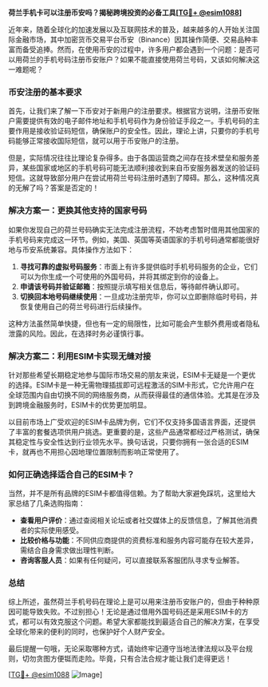 **荷兰手机卡可以注册币安吗？揭秘跨境投资的必备工具[[TG💪+ @esim1088](https://t.me/s/esim1088)]**

近年来，随着全球化的加速发展以及互联网技术的普及，越来越多的人开始关注国际金融市场，其中加密货币交易平台币安（Binance）因其操作简便、交易品种丰富而备受追捧。然而，在使用币安的过程中，许多用户都会遇到一个问题：是否可以用荷兰的手机号码注册币安账户？如果不能直接使用荷兰号码，又该如何解决这一难题呢？

### 币安注册的基本要求

首先，让我们来了解一下币安对于新用户的注册要求。根据官方说明，注册币安账户需要提供有效的电子邮件地址和手机号码作为身份验证手段之一。手机号码的主要作用是接收验证码短信，确保账户的安全性。因此，理论上讲，只要你的手机号码能够正常接收国际短信，就可以用于币安账户的注册。

但是，实际情况往往比理论复杂得多。由于各国运营商之间存在技术壁垒和服务差异，某些国家或地区的手机号码可能无法顺利接收到来自币安服务器发送的验证码短信。这就导致部分用户在尝试用荷兰号码注册时遇到了障碍。那么，这种情况真的无解了吗？答案是否定的！

### 解决方案一：更换其他支持的国家号码

如果你发现自己的荷兰号码确实无法完成注册流程，不妨考虑暂时借用其他国家的手机号码来完成这一环节。例如，美国、英国等英语国家的手机号码通常都能很好地与币安系统兼容。具体操作方法如下：

1. **寻找可靠的虚拟号码服务**：市面上有许多提供临时手机号码服务的企业，它们可以为你生成一个可使用的外国号码，并将其绑定到你的设备上。
2. **申请该号码并验证邮箱**：按照提示填写相关信息后，等待邮件确认即可。
3. **切换回本地号码继续使用**：一旦成功注册完毕，你可以立即删除临时号码，并恢复使用自己的荷兰号码进行后续操作。

这种方法虽然简单快捷，但也有一定的局限性，比如可能会产生额外费用或者隐私泄露的风险。因此，在选择时务必谨慎行事。

### 解决方案二：利用ESIM卡实现无缝对接

针对那些希望长期稳定地参与国际市场交易的朋友来说，ESIM卡无疑是一个更优的选择。ESIM卡是一种无需物理插拔即可远程激活的SIM卡形式，它允许用户在全球范围内自由切换不同的网络服务商，从而获得最佳的通信体验。尤其是在涉及到跨境金融服务时，ESIM卡的优势更加明显。

以目前市场上广受欢迎的ESIM卡品牌为例，它们不仅支持多国语言界面，还提供了丰富的套餐选项供用户挑选。更重要的是，这些产品通常都经过严格测试，确保其稳定性与安全性达到行业领先水平。换句话说，只要你拥有一张合适的ESIM卡，就再也不用担心因地理位置限制而影响正常使用了。

### 如何正确选择适合自己的ESIM卡？

当然，并不是所有品牌的ESIM卡都值得信赖。为了帮助大家避免踩坑，这里给大家总结了几条选购指南：

- **查看用户评价**：通过查阅相关论坛或者社交媒体上的反馈信息，了解其他消费者的实际使用感受。
- **比较价格与功能**：不同供应商提供的资费标准和服务内容可能存在较大差异，需结合自身需求做出理性判断。
- **咨询客服人员**：如果有任何疑问，可以直接联系客服团队寻求专业解答。

### 总结

综上所述，虽然荷兰手机号码在理论上是可以用来注册币安账户的，但由于种种原因可能导致失败。不过别担心！无论是通过借用外国号码还是采用ESIM卡的方式，都可以有效克服这个问题。希望大家都能找到最适合自己的解决方案，在享受全球化带来的便利的同时，也保护好个人财产安全。

最后提醒一句哦，无论采取哪种方式，请始终牢记遵守当地法律法规以及平台规则，切勿贪图方便铤而走险。毕竟，只有合法合规才能让我们走得更远！

[[TG💪+ @esim1088](https://t.me/s/esim1088) ![Image](https://i.postimg.cc/4NQfJmqS/Snipaste-2025-05-13-00-14-12.png)]